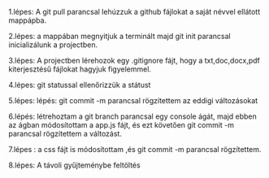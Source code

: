 1.lépes: A git pull parancsal lehúzzuk a github fájlokat a saját névvel ellátott mappápba.

2.lépes:  a mappában megnyitjuk a terminált majd git init parancsal inicializálunk a projectben.

3.lépes:  A projectben lérehozok egy .gitignore fájt, hogy a txt,doc,docx,pdf kiterjesztésű fájlokat hagyjuk figyelemmel.

4.lépes: git statussal ellenőrizzük a státust

5.lépes: lépés: git commit -m parancsal rögzítettem az eddigi változásokat

6.lépés: létrehoztam a git branch parancsal egy console ágát, majd ebben az ágban módosítottam a app.js fájt, és ezt követően git commit -m parancsal rögzítettem a változást.

7.lépes : a css fájt is módosítottam ,és git commit -m parancsal rögzítettem.

8.lépes:  A távoli gyűjteménybe feltöltés 